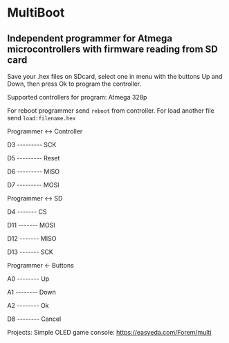 # MultiBoot

## Independent programmer for Atmega microcontrollers with firmware reading from SD card

Save your .hex files on SDcard, select one in menu with the buttons Up and Down, then press Ok to program the controller.

Supported controllers for program: Atmega 328p

For reboot programmer send `reboot` from controller.
For load another file send `load:filename.hex`

Programmer <-> Controller

D3 --------- SCK

D5 --------- Reset

D6 --------- MISO

D7 --------- MOSI

Programmer <-> SD        

D4  ------- CS

D11 ------- MOSI

D12 ------- MISO

D13 ------- SCK

Programmer <- Buttons

A0 -------- Up

A1 -------- Down

A2 -------- Ok

D8 -------- Cancel


Projects: 
Simple OLED game console: https://easyeda.com/Forem/multi

